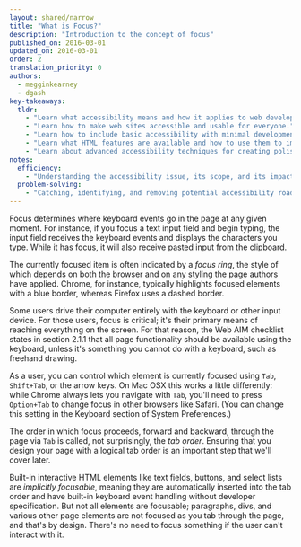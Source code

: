 ```yaml
---
layout: shared/narrow
title: "What is Focus?"
description: "Introduction to the concept of focus"
published_on: 2016-03-01
updated_on: 2016-03-01
order: 2
translation_priority: 0
authors:
  - megginkearney
  - dgash
key-takeaways:
  tldr: 
    - "Learn what accessibility means and how it applies to web development."
    - "Learn how to make web sites accessible and usable for everyone."
    - "Learn how to include basic accessibility with minimal development impace."
    - "Learn what HTML features are available and how to use them to improve accessibility."
    - "Learn about advanced accessibility techniques for creating polished accessibility experiences."
notes:
  efficiency:
    - "Understanding the accessibility issue, its scope, and its impact can make you a better web developer."
  problem-solving:
    - "Catching, identifying, and removing potential accessibility roadblocks before they happen can improve your development process and reduce maintenance requirements."
---
```


Focus determines where keyboard events go in the page at any given moment. For instance, if you focus a text input field and begin typing, the input field receives the keyboard events and displays the characters you type. While it has focus, it will also receive pasted input from the clipboard.

The currently focused item is often indicated by a *focus ring*, the style of which depends on both the browser and on any styling the page authors have applied. Chrome, for instance, typically highlights focused elements with a blue border, whereas Firefox uses a dashed border.

Some users drive their computer entirely with the keyboard or other input device. For those users, focus is critical; it's their primary means of reaching everything on the screen. For that reason, the Web AIM checklist states in section 2.1.1 that all page functionality should be available using the keyboard, unless it's something you cannot do with a keyboard, such as freehand drawing.

As a user, you can control which element is currently focused using `Tab`, `Shift+Tab`, or the arrow keys. On Mac OSX this works a little differently: while Chrome always lets you navigate with `Tab`, you'll need to press `Option+Tab` to change focus in other browsers like Safari. (You can change this setting in the Keyboard section of System Preferences.)

The order in which focus proceeds, forward and backward, through the page via `Tab` is called, not surprisingly, the *tab order*. Ensuring that you design your page with a logical tab order is an important step that we'll cover later.

Built-in interactive HTML elements like text fields, buttons, and select lists are *implicitly focusable*, meaning they are automatically inserted into the tab order and have built-in keyboard event handling without developer specification. But not all elements are focusable; paragraphs, divs, and various other page elements are not focused as you tab through the page, and that's by design. There's no need to focus something if the user can't interact with it.

